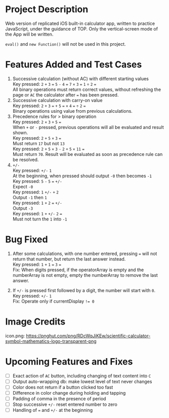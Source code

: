 # Project Description
Web version of replicated iOS built-in calculator app, written to practice 
JavaScript, under the guidance of TOP. Only the vertical-screen mode of the App
will be written.   

`eval()` and `new Function()` will not be used in this project.  

# Features Added and Test Cases
1) Successive calculation (without AC) with different starting values  
Key pressed: `2` `+` `3` `=` `5` `-` `4` `=` `7` `×` `3` `=` `1` `÷` `2` `=`  
All binary operations must return correct values, without refreshing the page
or `AC` the calculator after `=` has been pressed.  
2) Successive calculation with carry-on value  
Key pressed: `2` `+` `3` `=` `+` `5` `=` `×` `4` `=` `÷` `2` `=`  
Binary operations using value from previous calculations.  
3) Precedence rules for > binary operation  
Key pressed: `2` `×` `3` `+` `5` `=`  
When `+` or `-` pressed, previous operations will all be evaluated and result shown.  
Key pressed: `2` `+` `5` `×` `3` `=`  
Must return `17` but not `13`  
Key pressed: `2` `+` `5` `×` `3` `-` `2` `+` `5` `×` `11` `=`  
Must return `70`. Result will be evaluated as soon as precedence rule can be 
resolved.  
4) `+/-`  
Key pressed: `+/-` `1`  
At the beginning, when pressed should output `-0` then becomes `-1`  
Key pressed: `5` `-` `5` `=` `+/-`  
Expect `-0`  
Key pressed: `1` `+/-` `+` `2`  
Output `-1` then `1`  
Key pressed: `1` `+` `2` `=` `+/-`  
Output `-3`  
Key pressed: `1` `+` `+/-` `2` `=`  
Must not turn the `1` into `-1`  

# Bug Fixed
1) After some calculations, with one number entered, pressing `=` will not return
that number, but return the last answer instead.  
Key pressed: `1` `+` `1` `=` `3` `=`  
Fix: When digits pressed, if the operatorArray is empty and the numberArray is
not empty, empty the numberArray to remove the last answer.  

2) If `+/-` is pressed first followed by a digit, the number will start with `0`.  
Key pressed: `+/-` `1`  
Fix: Operate only if currentDisplay `!= 0`  

# Image Credits
icon.png: https://pnghut.com/png/RDcWqJiKEw/scientific-calculator-symbol-mathematics-logo-transparent-png

# Upcoming Features and Fixes   
- [ ] Exact action of `AC` button, including changing of text content into `C`  
- [ ] Output auto-wrapping db: make lowest level of text never changes  
- [ ] Color does not return if a button clicked too fast    
- [ ] Difference in color change during holding and tapping  
- [ ] Padding of comma in the presence of period   
- [ ] Stop successive `+/-` reset entered number to zero     
- [ ] Handling of `=` and `+/-` at the beginning  
